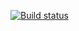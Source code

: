[![Build status](https://ci.appveyor.com/api/projects/status/7g36v9p54gknbdfa/branch/master?svg=true)](https://ci.appveyor.com/project/SemykinaOlga/card3/branch/master)